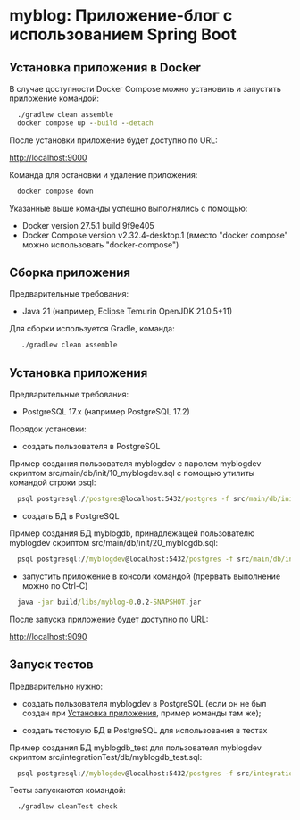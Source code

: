 # myblog: Приложение-блог с использованием Spring Boot

## Установка приложения в Docker

В случае доступности Docker Compose можно установить и запустить приложение командой:

```cmd
  ./gradlew clean assemble
  docker compose up --build --detach
```
После установки приложение будет доступно по URL:

[http://localhost:9000](http://localhost:9000)

Команда для остановки и удаление приложения:

```cmd
  docker compose down
```

Указанные выше команды успешно выполнялись с помощью:
- Docker version 27.5.1 build 9f9e405
- Docker Compose version v2.32.4-desktop.1 (вместо "docker compose" можно использовать "docker-compose")

## Сборка приложения

Предварительные требования:
- Java 21 (например, Eclipse Temurin OpenJDK 21.0.5+11)

Для сборки используется Gradle, команда:

```cmd
   ./gradlew clean assemble
```

## Установка приложения

Предварительные требования:
- PostgreSQL 17.x (например PostgreSQL 17.2)

Порядок установки:

- создать пользователя в PostgreSQL

Пример создания пользователя myblogdev с паролем myblogdev скриптом src/main/db/init/10_myblogdev.sql с помощью утилиты командой строки psql:

```cmd
  psql postgresql://postgres@localhost:5432/postgres -f src/main/db/init/10_myblogdev.sql
```

- создать БД в PostgreSQL

Пример создания БД myblogdb, принадлежащей пользователю myblogdev скриптом src/main/db/init/20_myblogdb.sql:

```cmd
  psql postgresql://myblogdev@localhost:5432/postgres -f src/main/db/init/20_myblogdb.sql
```

- запустить приложение в консоли командой (прервать выполнение можно по Ctrl-C)

```cmd
  java -jar build/libs/myblog-0.0.2-SNAPSHOT.jar
```

После запуска приложение будет доступно по URL:

[http://localhost:9090](http://localhost:9090)


## Запуск тестов

Предварительно нужно:

- создать пользователя myblogdev в PostgreSQL (если он не был создан при [Установка приложения](#Установка-приложения), пример команды там же);

- создать тестовую БД в PostgreSQL для использования в тестах

Пример создания БД myblogdb_test для пользователя myblogdev скриптом src/integrationTest/db/myblogdb_test.sql:

```cmd
  psql postgresql://myblogdev@localhost:5432/postgres -f src/integrationTest/db/myblogdb_test.sql
```

Тесты запускаются командой:

```cmd
  ./gradlew cleanTest check
```
